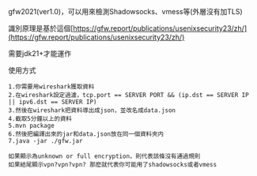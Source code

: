 gfw2021(ver1.0)，可以用來檢測Shadowsocks、vmess等(外層沒有加TLS)

識別原理是基於這個[https://gfw.report/publications/usenixsecurity23/zh/](https://gfw.report/publications/usenixsecurity23/zh/)

需要jdk21+才能運作

使用方式
```
1.你需要用wireshark獲取資料
2.在wireshark設定過濾，tcp.port == SERVER PORT && (ip.dst == SERVER IP || ipv6.dst == SERVER IP)
3.然後在wireshark把資料導出成json，並改名成data.json
4.截取5分鐘以上的資料
5.mvn package
6.然後把編譯出來的jar和data.json放在同一個資料夾内
7.java -jar ./gfw.jar

如果顯示為unknown or full encryption，則代表該條沒有通過規則
如果結尾顯示vpn?vpn?vpn? 那麽就代表你可能用了shadowsocks或者vmess
```